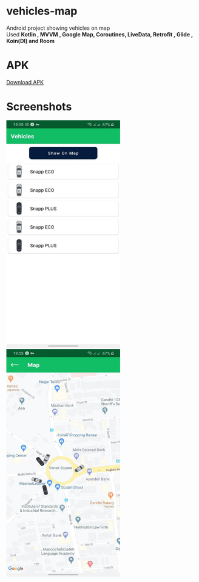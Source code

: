 # vehicles-map
Android project showing vehicles on map </br>
Used <b>Kotlin , MVVM , Google Map, Coroutines, LiveData, Retrofit , Glide , Koin(DI) and Room </b>

# APK
<a href="https://github.com/alirezanazari/vehicles-map/blob/master/apk.apk">Download APK</a>

# Screenshots
<img src="/screenshots/s0.jpg" width="300" height="600"/>
<img src="/screenshots/s1.jpg" width="300" height="600"/>

